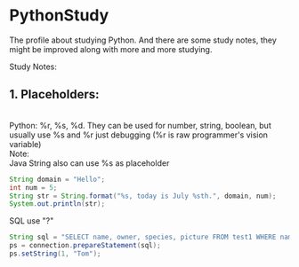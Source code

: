 
# PythonStudy
The profile about studying Python.
And there are some study notes, they might be improved along with more and more studying.

Study Notes:

<h2>1. Placeholders:</h2><br>
  Python: %r, %s, %d. They can be used for number, string, boolean, 
  but usually use %s and %r just debugging (%r is raw programmer's vision variable)
  <br>
  Note: <br>
  Java String also can use %s as placeholder<br>
  
  ```Java
  String domain = "Hello";
  int num = 5;
  String str = String.format("%s, today is July %sth.", domain, num);
  System.out.println(str);
  ```
  
  SQL use "?"<br>
  
  ```Java
  String sql = "SELECT name, owner, species, picture FROM test1 WHERE name=?";
  ps = connection.prepareStatement(sql);
  ps.setString(1, "Tom");
  ``` 
        
